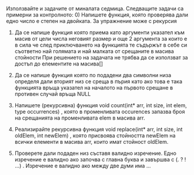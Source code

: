 Използвайте и задачите от миналата седмица.
Следващите задачи са примерни за контролното:
0) Напишете функция, която проверява дали едно число е степен на двойката. За упражнение може с рекурсия

1) Да се напише функция която приема като аргументи указател към масив от цели числа неговият размер и още 2 аргумента за които е в сила че след приключването на функцията те съдържът в себе си съответно най голямата и най малката от срещаните в масива стойности При решението на задачата не трябва да се използват за достъп до елементите на масива[] 

2) Да се напише функция която по подадени два символни низа определя дали вторият низ се среща в пърия като ако това е така функцията връща указател на началото на първото срещане в противен случай връща NULL

3) Напишете (рекурсивна) функция void count(int* arr, int size, int elem, type occurrences) , която в променливата occurences запазва броя на срещанията на променливата elem в масива arr.

4) Реализирайте рекурсивна функция void replace(int* arr, int size, int oldElem, int newElem) , която присвоява стойността newElem на всички елементи в масива arr, които имат стойност oldElem. 

5) Проверете дали подаден низ съставя валидно изречение. Едно изречение е валидно ако започва с главна буква и завършва с (. ? ! ...) . Изречение е валидно ако между две думи има ...
